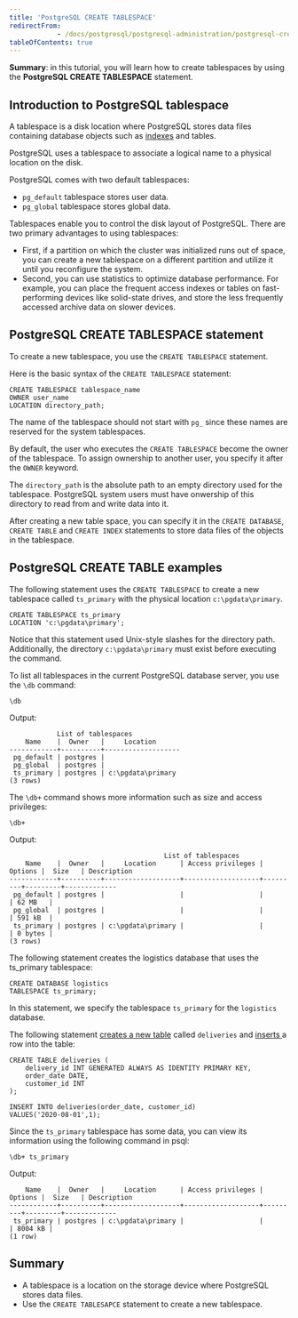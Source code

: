 ```yaml
---
title: 'PostgreSQL CREATE TABLESPACE'
redirectFrom: 
            - /docs/postgresql/postgresql-administration/postgresql-create-tablespace/
tableOfContents: true
---
```


**Summary**: in this tutorial, you will learn how to create tablespaces by using the **PostgreSQL CREATE TABLESPACE** statement.



## Introduction to PostgreSQL tablespace



A tablespace is a disk location where PostgreSQL stores data files containing database objects such as [indexes](https://www.postgresqltutorial.com/postgresql-indexes/) and tables.



PostgreSQL uses a tablespace to associate a logical name to a physical location on the disk.



PostgreSQL comes with two default tablespaces:



- `pg_default` tablespace stores user data.
- `pg_global` tablespace stores global data.


Tablespaces enable you to control the disk layout of PostgreSQL. There are two primary advantages to using tablespaces:



- First, if a partition on which the cluster was initialized runs out of space, you can create a new tablespace on a different partition and utilize it until you reconfigure the system.
- Second, you can use statistics to optimize database performance. For example, you can place the frequent access indexes or tables on fast-performing devices like solid-state drives, and store the less frequently accessed archive data on slower devices.


## PostgreSQL CREATE TABLESPACE statement



To create a new tablespace, you use the `CREATE TABLESPACE` statement.



Here is the basic syntax of the `CREATE TABLESPACE` statement:



```
CREATE TABLESPACE tablespace_name
OWNER user_name
LOCATION directory_path;
```



The name of the tablespace should not start with `pg_` since these names are reserved for the system tablespaces.



By default, the user who executes the `CREATE TABLESPACE` become the owner of the tablespace. To assign ownership to another user, you specify it after the `OWNER` keyword.



The `directory_path` is the absolute path to an empty directory used for the tablespace. PostgreSQL system users must have onwership of this directory to read from and write data into it.



After creating a new table space, you can specify it in the `CREATE DATABASE`, `CREATE TABLE` and `CREATE INDEX` statements to store data files of the objects in the tablespace.



## PostgreSQL CREATE TABLE examples



The following statement uses the `CREATE TABLESPACE` to create a new tablespace called `ts_primary` with the physical location `c:\pgdata\primary`.



```
CREATE TABLESPACE ts_primary
LOCATION 'c:\pgdata\primary';
```



Notice that this statement used Unix-style slashes for the directory path. Additionally, the directory `c:\pgdata\primary` must exist before executing the command.



To list all tablespaces in the current PostgreSQL database server, you use the `\db` command:



```
\db
```



Output:



```
            List of tablespaces
    Name    |  Owner   |     Location
------------+----------+-------------------
 pg_default | postgres |
 pg_global  | postgres |
 ts_primary | postgres | c:\pgdata\primary
(3 rows)
```



The `\db+` command shows more information such as size and access privileges:



```
\db+
```



Output:



```
                                       List of tablespaces
    Name    |  Owner   |     Location      | Access privileges | Options |  Size   | Description
------------+----------+-------------------+-------------------+---------+---------+-------------
 pg_default | postgres |                   |                   |         | 62 MB   |
 pg_global  | postgres |                   |                   |         | 591 kB  |
 ts_primary | postgres | c:\pgdata\primary |                   |         | 0 bytes |
(3 rows)
```



The following statement creates the logistics database that uses the ts_primary tablespace:



```
CREATE DATABASE logistics
TABLESPACE ts_primary;
```



In this statement, we specify the tablespace `ts_primary` for the `logistics` database.



The following statement [creates a new table](/docs/postgresql/postgresql-create-table/) called `deliveries` and [inserts ](https://www.postgresqltutorial.com/postgresql-tutorial/postgresql-insert)a row into the table:



```
CREATE TABLE deliveries (
    delivery_id INT GENERATED ALWAYS AS IDENTITY PRIMARY KEY,
    order_date DATE,
    customer_id INT
);

INSERT INTO deliveries(order_date, customer_id)
VALUES('2020-08-01',1);
```



Since the `ts_primary` tablespace has some data, you can view its information using the following command in psql:



```
\db+ ts_primary
```



Output:



```
    Name    |  Owner   |     Location      | Access privileges | Options |  Size   | Description
------------+----------+-------------------+-------------------+---------+---------+-------------
 ts_primary | postgres | c:\pgdata\primary |                   |         | 8004 kB |
(1 row)
```



## Summary



- A tablespace is a location on the storage device where PostgreSQL stores data files.
- Use the `CREATE TABLESAPCE` statement to create a new tablespace.
